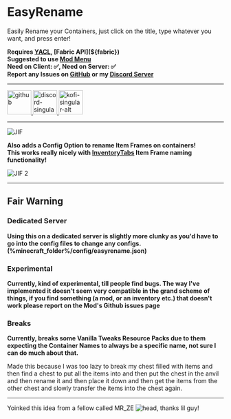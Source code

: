 # EasyRename
Easily Rename your Containers, just click on the title, type whatever you want, and press enter!

**Requires [YACL](${yacl}), [Fabric API](${fabric})**\
**Suggested to use [Mod Menu](${modmenu})**\
**Need on Client: ✅, Need on Server: ✅**\
**Report any Issues on [GitHub](https://github.com/GravityCY/EasyRename/issues) or my [Discord Server](https://discord.gg/Ww5nUMQF4g)**

___

<a href="https://github.com/GravityCY/EasyRename" target="_blank">
    <img alt="github" height="56" src="https://cdn.jsdelivr.net/npm/@intergrav/devins-badges@3/assets/cozy/available/github_vector.svg">
</a>

<a href="https://discord.gg/Ww5nUMQF4g" target="_blank">
    <img alt="discord-singular" height="56" src="https://cdn.jsdelivr.net/npm/@intergrav/devins-badges@3/assets/cozy/social/discord-singular_vector.svg">
</a>

<a href="https://ko-fi.com/gravityio" target="_blank">
    <img alt="kofi-singular-alt" height="56" src="https://cdn.jsdelivr.net/npm/@intergrav/devins-badges@3/assets/cozy/donate/kofi-singular-alt_vector.svg">
</a>

___

![JIF](https://i.ibb.co/Bq813Mb/output.gif)

**Also adds a Config Option to rename Item Frames on containers!**\
**This works really nicely with <a href="${inventory_tabs}" target="_blank">InventoryTabs</a> Item Frame naming functionality!**

![JIF 2](https://i.imgur.com/63KV5OY.gif)

___

## Fair Warning
### Dedicated Server
**Using this on a dedicated server is slightly more clunky as you'd have to go into the config files to change any configs. (%minecraft_folder%/config/easyrename.json)**

### Experimental
**Currently, kind of experimental, till people find bugs. The way I've implemented it doesn't seem very compatible in the grand scheme of things, if you find something (a mod, or an inventory etc.) that doesn't work please report on the Mod's Github issues page**

### Breaks
**Currently, breaks some Vanilla Tweaks Resource Packs due to them expecting the Container Names to always be a specific name, not sure I can do much about that.**

Made this because I was too lazy to break my chest filled with items and then find a chest to put all the
items into and then put the chest in the anvil and then rename it and then place it down and then get the
items from the other chest and slowly transfer the items into the chest again.

___

Yoinked this idea from a fellow called MR_ZE ![head](https://s.namemc.com/2d/skin/face.png?id=c01197d831c1902f&scale=2), thanks lil guy!
